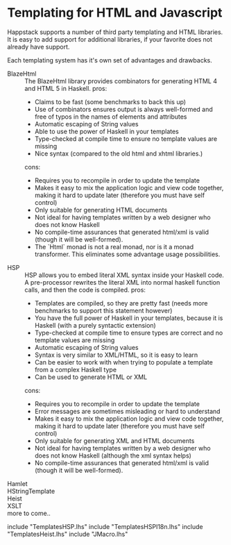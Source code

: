 Templating for HTML and Javascript
==================================

Happstack supports a number of third party templating and HTML
libraries. It is easy to add support for additional libraries, if your
favorite does not already have support.

Each templating system has it's own set of advantages and drawbacks.

<dl>
 <dt>BlazeHtml</dt>
   <dd>The BlazeHtml library provides combinators for generating HTML 4 and HTML 5 in Haskell.
    pros:
     <ul>
      <li>Claims to be fast (some benchmarks to back this up)</li>
      <li>Use of combinators ensures output is always well-formed and free of typos in the names of elements and attributes</li>
      <li>Automatic escaping of String values</li>
      <li>Able to use the power of Haskell in your templates</li>
      <li>Type-checked at compile time to ensure no template values are missing</li>
      <li>Nice syntax (compared to the old html and xhtml libraries.)</li>
     </ul>
    cons:
     <ul>
      <li>Requires you to recompile in order to update the template</li>
      <li>Makes it easy to mix the application logic and view code together, making it hard to update later (therefore you must have self control)</li>
      <li>Only suitable for generating HTML documents</li>
      <li>Not ideal for having templates written by a web designer who does not know Haskell</li>
      <li>No compile-time assurances that generated html/xml is valid (though it will be well-formed).</li>
      <li>The `Html` monad is not a real monad, nor is it a monad transformer. This eliminates some advantage usage possibilities.</li>
     </ul>
   </dd>

 <dt>HSP</dt>
   <dd>HSP allows you to embed literal XML syntax inside your Haskell code. A pre-processor rewrites the literal XML into normal haskell function calls, and then the code is compiled.
    pros:
     <ul>
      <li>Templates are compiled, so they are pretty fast (needs more benchmarks to support this statement however)</li>
      <li>You have the full power of Haskell in your templates, because it is Haskell (with a purely syntactic extension)</li>
      <li>Type-checked at compile time to ensure types are correct and no template values are missing</li>
      <li>Automatic escaping of String values</li>
      <li>Syntax is very similar to XML/HTML, so it is easy to learn</li>
      <li>Can be easier to work with when trying to populate a template from a complex Haskell type     
      <li>Can be used to generate HTML or XML</li>
     </ul>
    cons:
     <ul>
      <li>Requires you to recompile in order to update the template</li>
      <li>Error messages are sometimes misleading or hard to understand</li>
      <li>Makes it easy to mix the application logic and view code together, making it hard to update later (therefore you must have self control)</li>
      <li>Only suitable for generating XML and HTML documents</li>
      <li>Not ideal for having templates written by a web designer who does not know Haskell (although the xml syntax helps)</li>
      <li>No compile-time assurances that generated html/xml is valid (though it will be well-formed).</li>
     </ul>
   </dd>
  <dt>Hamlet</dt><dd></dd>
  <dt>HStringTemplate</dt><dd></dd>
  <dt>Heist</dt><dd></dd>
  <dt>XSLT</dt><dd></dd>
  <dt>more to come..</dt><dd></dd>
</dl>

include "TemplatesHSP.lhs"
include "TemplatesHSPI18n.lhs"
include "TemplatesHeist.lhs"
include "JMacro.lhs"

